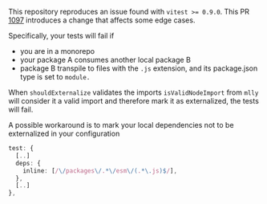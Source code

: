 This repository reproduces an issue found with `vitest >= 0.9.0`.
This PR [1097](https://github.com/vitest-dev/vitest/pull/1097) introduces a change that affects some edge cases.

Specifically, your tests will fail if

- you are in a monorepo
- your package A consumes another local package B
- package B transpile to files with the `.js` extension, and its package.json type is set to `module.`

When `shouldExternalize` validates the imports `isValidNodeImport` from `mlly` will consider it a valid import and therefore mark it as externalized, the tests will fail.

A possible workaround is to mark your local dependencies not to be externalized in your configuration

```ts
test: {
  [..]
  deps: {
    inline: [/\/packages\/.*\/esm\/(.*\.js)$/],
  },
  [..]
},
```
